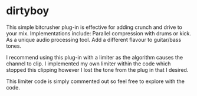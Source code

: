 # dirtyboy

This simple bitcrusher plug-in is effective for adding crunch and drive to your mix.
Implementations include: 
Parallel compression with drums or kick.
As a unique audio processing tool.
Add a different flavour to guitar/bass tones.

I recommend using this plug-in with a limiter as the algorithm causes the channel to clip.
I implemented my own limiter within the code which stopped this clipping however I lost the tone from the plug in that I desired.

This limiter code is simply commented out so feel free to explore with the code.


